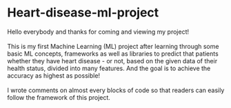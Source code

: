 # Heart-disease-ml-project
Hello everybody and thanks for coming and viewing my project!\
\
This is my first Machine Learning (ML) project after learning through some basic ML concepts, frameworks as well as libraries to predict that patients whether they have heart disease - or not, based on the given data of their health status, divided into many features. And the goal is to achieve the accuracy as highest as possible!\
\
I wrote comments on almost every blocks of code so that readers can easily follow the framework of this project.

